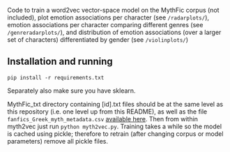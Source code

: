 Code to train a word2vec vector-space model on the MythFic corpus (not included), plot emotion associations per character (see `/radarplots/`), emotion associations per character comparing different genres (see `/genreradarplots/`), and distribution of emotion associations (over a larger set of characters) differentiated by gender (see `/violinplots/`)

Installation and running
------------

`pip install -r requirements.txt`

Separately also make sure you have sklearn.

MythFic_txt directory containing \[id\].txt files should be at the same level as this repository (i.e. one level up from this README), as well as the file `fanfics_Greek_myth_metadata.csv` [available here](https://doi.org/10.34973/2MYE-8468). Then from within myth2vec just run `python myth2vec.py`. Training takes a while so the model is cached using pickle; therefore to retrain (after changing corpus or model parameters) remove all pickle files.
